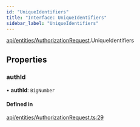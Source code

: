 ```yaml
---
id: "UniqueIdentifiers"
title: "Interface: UniqueIdentifiers"
sidebar_label: "UniqueIdentifiers"
---
```


[api/entities/AuthorizationRequest](../../../../../modules/API/Entities/AuthorizationRequest/AuthorizationRequest.md).UniqueIdentifiers

## Properties

### authId

• **authId**: `BigNumber`

#### Defined in

[api/entities/AuthorizationRequest.ts:29](https://github.com/PolymeshAssociation/polymesh-sdk/blob/720afb69c/src/api/entities/AuthorizationRequest.ts#L29)
